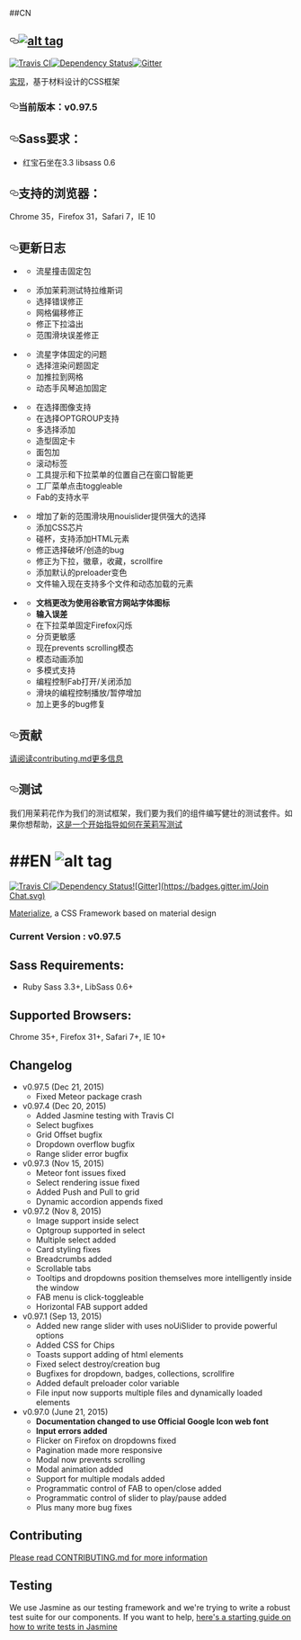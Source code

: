 ##CN
<article class="markdown-body entry-content" itemprop="text"><h1><a id="" class="anchor" href="#" aria-hidden="true"><svg aria-hidden="true" class="octicon octicon-link" height="16" role="img" version="1.1" viewBox="0 0 16 16" width="16"><path d="M4 9h1v1h-1c-1.5 0-3-1.69-3-3.5s1.55-3.5 3-3.5h4c1.45 0 3 1.69 3 3.5 0 1.41-0.91 2.72-2 3.25v-1.16c0.58-0.45 1-1.27 1-2.09 0-1.28-1.02-2.5-2-2.5H4c-0.98 0-2 1.22-2 2.5s1 2.5 2 2.5z m9-3h-1v1h1c1 0 2 1.22 2 2.5s-1.02 2.5-2 2.5H9c-0.98 0-2-1.22-2-2.5 0-0.83 0.42-1.64 1-2.09v-1.16c-1.09 0.53-2 1.84-2 3.25 0 1.81 1.55 3.5 3 3.5h4c1.45 0 3-1.69 3-3.5s-1.5-3.5-3-3.5z"></path></svg></a><a href="https://camo.githubusercontent.com/4649c8978620e21388d1170b30a9f355d80ae713/68747470733a2f2f7261772e6769746875622e636f6d2f646f6766616c6f2f6d6174657269616c697a652f6d61737465722f696d616765732f6d6174657269616c697a652e676966" target="_blank"><img src="https://camo.githubusercontent.com/4649c8978620e21388d1170b30a9f355d80ae713/68747470733a2f2f7261772e6769746875622e636f6d2f646f6766616c6f2f6d6174657269616c697a652f6d61737465722f696d616765732f6d6174657269616c697a652e676966" alt="alt tag" data-canonical-src="https://raw.github.com/dogfalo/materialize/master/images/materialize.gif" style="max-width:100%;"></a></h1>

<p><a href="https://travis-ci.org/Dogfalo/materialize"><img src="https://camo.githubusercontent.com/afd3e6d9bc115996fa02b491c72dde128023d85b/68747470733a2f2f7472617669732d63692e6f72672f446f6766616c6f2f6d6174657269616c697a652e7376673f6272616e63683d6d6173746572" alt="Travis CI" data-canonical-src="https://travis-ci.org/Dogfalo/materialize.svg?branch=master" style="max-width:100%;"></a><a href="https://david-dm.org/Dogfalo/materialize"><img src="https://camo.githubusercontent.com/75ad150cf79933cf0968a536ca22fd46a25455e8/68747470733a2f2f64617669642d646d2e6f72672f446f6766616c6f2f6d6174657269616c697a652e737667" alt="Dependency Status" data-canonical-src="https://david-dm.org/Dogfalo/materialize.svg" style="max-width:100%;"></a><a href="https://gitter.im/Dogfalo/materialize?utm_source=badge&amp;utm_medium=badge&amp;utm_campaign=pr-badge&amp;utm_content=badge"><img src="https://camo.githubusercontent.com/da2edb525cde1455a622c58c0effc3a90b9a181c/68747470733a2f2f6261646765732e6769747465722e696d2f4a6f696e253230436861742e737667" alt="Gitter" data-canonical-src="https://badges.gitter.im/Join%20Chat.svg" style="max-width:100%;"></a></p>

<p><a href="http://materializecss.com/"><trans data-src="Materialize" data-dst="实现">实现</trans></a><trans data-src=", a CSS Framework based on material design" data-dst="，基于材料设计的CSS框架">，基于材料设计的CSS框架</trans></p>

<h3><a id="user-content-current-version--v0975" class="anchor" href="#current-version--v0975" aria-hidden="true"><svg aria-hidden="true" class="octicon octicon-link" height="16" role="img" version="1.1" viewBox="0 0 16 16" width="16"><path d="M4 9h1v1h-1c-1.5 0-3-1.69-3-3.5s1.55-3.5 3-3.5h4c1.45 0 3 1.69 3 3.5 0 1.41-0.91 2.72-2 3.25v-1.16c0.58-0.45 1-1.27 1-2.09 0-1.28-1.02-2.5-2-2.5H4c-0.98 0-2 1.22-2 2.5s1 2.5 2 2.5z m9-3h-1v1h1c1 0 2 1.22 2 2.5s-1.02 2.5-2 2.5H9c-0.98 0-2-1.22-2-2.5 0-0.83 0.42-1.64 1-2.09v-1.16c-1.09 0.53-2 1.84-2 3.25 0 1.81 1.55 3.5 3 3.5h4c1.45 0 3-1.69 3-3.5s-1.5-3.5-3-3.5z"></path></svg></a><trans data-src="Current Version : v0.97.5" data-dst="当前版本：v0.97.5">当前版本：v0.97.5</trans></h3>

<h2><a id="user-content-sass-requirements" class="anchor" href="#sass-requirements" aria-hidden="true"><svg aria-hidden="true" class="octicon octicon-link" height="16" role="img" version="1.1" viewBox="0 0 16 16" width="16"><path d="M4 9h1v1h-1c-1.5 0-3-1.69-3-3.5s1.55-3.5 3-3.5h4c1.45 0 3 1.69 3 3.5 0 1.41-0.91 2.72-2 3.25v-1.16c0.58-0.45 1-1.27 1-2.09 0-1.28-1.02-2.5-2-2.5H4c-0.98 0-2 1.22-2 2.5s1 2.5 2 2.5z m9-3h-1v1h1c1 0 2 1.22 2 2.5s-1.02 2.5-2 2.5H9c-0.98 0-2-1.22-2-2.5 0-0.83 0.42-1.64 1-2.09v-1.16c-1.09 0.53-2 1.84-2 3.25 0 1.81 1.55 3.5 3 3.5h4c1.45 0 3-1.69 3-3.5s-1.5-3.5-3-3.5z"></path></svg></a><trans data-src="Sass Requirements:" data-dst="Sass要求：">Sass要求：</trans></h2>

<ul>
<li><trans data-src="Ruby Sass 3.3+, LibSass 0.6+" data-dst="红宝石坐在3.3 libsass 0.6">红宝石坐在3.3 libsass 0.6</trans></li>
</ul>

<h2><a id="user-content-supported-browsers" class="anchor" href="#supported-browsers" aria-hidden="true"><svg aria-hidden="true" class="octicon octicon-link" height="16" role="img" version="1.1" viewBox="0 0 16 16" width="16"><path d="M4 9h1v1h-1c-1.5 0-3-1.69-3-3.5s1.55-3.5 3-3.5h4c1.45 0 3 1.69 3 3.5 0 1.41-0.91 2.72-2 3.25v-1.16c0.58-0.45 1-1.27 1-2.09 0-1.28-1.02-2.5-2-2.5H4c-0.98 0-2 1.22-2 2.5s1 2.5 2 2.5z m9-3h-1v1h1c1 0 2 1.22 2 2.5s-1.02 2.5-2 2.5H9c-0.98 0-2-1.22-2-2.5 0-0.83 0.42-1.64 1-2.09v-1.16c-1.09 0.53-2 1.84-2 3.25 0 1.81 1.55 3.5 3 3.5h4c1.45 0 3-1.69 3-3.5s-1.5-3.5-3-3.5z"></path></svg></a><trans data-src="Supported Browsers:" data-dst="支持的浏览器：">支持的浏览器：</trans></h2>

<p><trans data-src="Chrome 35+, Firefox 31+, Safari 7+, IE 10+" data-dst="Chrome 35，Firefox 31，Safari 7，IE 10">Chrome 35，Firefox 31，Safari 7，IE 10</trans></p>

<h2><a id="user-content-changelog" class="anchor" href="#changelog" aria-hidden="true"><svg aria-hidden="true" class="octicon octicon-link" height="16" role="img" version="1.1" viewBox="0 0 16 16" width="16"><path d="M4 9h1v1h-1c-1.5 0-3-1.69-3-3.5s1.55-3.5 3-3.5h4c1.45 0 3 1.69 3 3.5 0 1.41-0.91 2.72-2 3.25v-1.16c0.58-0.45 1-1.27 1-2.09 0-1.28-1.02-2.5-2-2.5H4c-0.98 0-2 1.22-2 2.5s1 2.5 2 2.5z m9-3h-1v1h1c1 0 2 1.22 2 2.5s-1.02 2.5-2 2.5H9c-0.98 0-2-1.22-2-2.5 0-0.83 0.42-1.64 1-2.09v-1.16c-1.09 0.53-2 1.84-2 3.25 0 1.81 1.55 3.5 3 3.5h4c1.45 0 3-1.69 3-3.5s-1.5-3.5-3-3.5z"></path></svg></a><trans data-src="Changelog" data-dst="更新日志">更新日志</trans></h2>

<ul>
<li><trans data-src="v0.97.5 (Dec 21, 2015)

" data-dst="（12月21 v0.97.5 2015）" style="background: rgb(196, 243, 191);">（12月21 v0.97.5 2015）</trans><ul>
<li><trans data-src="Fixed Meteor package crash" data-dst="流星撞击固定包">流星撞击固定包</trans></li>
</ul></li>
<li><trans data-src="v0.97.4 (Dec 20, 2015)

" data-dst="v0.97.4（12月20日，2015年）">v0.97.4（12月20日，2015年）</trans><ul>
<li><trans data-src="Added Jasmine testing with Travis CI" data-dst="添加茉莉测试特拉维斯词">添加茉莉测试特拉维斯词</trans></li>
<li><trans data-src="Select bugfixes" data-dst="选择错误修正">选择错误修正</trans></li>
<li><trans data-src="Grid Offset bugfix" data-dst="网格偏移修正">网格偏移修正</trans></li>
<li><trans data-src="Dropdown overflow bugfix" data-dst="修正下拉溢出">修正下拉溢出</trans></li>
<li><trans data-src="Range slider error bugfix" data-dst="范围滑块误差修正">范围滑块误差修正</trans></li>
</ul></li>
<li><trans data-src="v0.97.3 (Nov 15, 2015)

" data-dst="v0.97.3（11月15，2015年）">v0.97.3（11月15，2015年）</trans><ul>
<li><trans data-src="Meteor font issues fixed" data-dst="流星字体固定的问题">流星字体固定的问题</trans></li>
<li><trans data-src="Select rendering issue fixed" data-dst="选择渲染问题固定">选择渲染问题固定</trans></li>
<li><trans data-src="Added Push and Pull to grid" data-dst="加推拉到网格">加推拉到网格</trans></li>
<li><trans data-src="Dynamic accordion appends fixed" data-dst="动态手风琴追加固定">动态手风琴追加固定</trans></li>
</ul></li>
<li><trans data-src="v0.97.2 (Nov 8, 2015)

" data-dst="v0.97.2（11月8，2015年）">v0.97.2（11月8，2015年）</trans><ul>
<li><trans data-src="Image support inside select" data-dst="在选择图像支持">在选择图像支持</trans></li>
<li><trans data-src="Optgroup supported in select" data-dst="在选择OPTGROUP支持">在选择OPTGROUP支持</trans></li>
<li><trans data-src="Multiple select added" data-dst="多选择添加">多选择添加</trans></li>
<li><trans data-src="Card styling fixes" data-dst="造型固定卡">造型固定卡</trans></li>
<li><trans data-src="Breadcrumbs added" data-dst="面包加">面包加</trans></li>
<li><trans data-src="Scrollable tabs" data-dst="滚动标签">滚动标签</trans></li>
<li><trans data-src="Tooltips and dropdowns position themselves more intelligently inside the window" data-dst="工具提示和下拉菜单的位置自己在窗口智能更">工具提示和下拉菜单的位置自己在窗口智能更</trans></li>
<li><trans data-src="FAB menu is click-toggleable" data-dst="工厂菜单点击toggleable">工厂菜单点击toggleable</trans></li>
<li><trans data-src="Horizontal FAB support added" data-dst="Fab的支持水平">Fab的支持水平</trans></li>
</ul></li>
<li><trans data-src="v0.97.1 (Sep 13, 2015)

" data-dst="v0.97.1（2015年9月13日）">v0.97.1（2015年9月13日）</trans><ul>
<li><trans data-src="Added new range slider with uses noUiSlider to provide powerful options" data-dst="增加了新的范围滑块用nouislider提供强大的选择">增加了新的范围滑块用nouislider提供强大的选择</trans></li>
<li><trans data-src="Added CSS for Chips" data-dst="添加CSS芯片">添加CSS芯片</trans></li>
<li><trans data-src="Toasts support adding of html elements" data-dst="碰杯，支持添加HTML元素">碰杯，支持添加HTML元素</trans></li>
<li><trans data-src="Fixed select destroy/creation bug" data-dst="修正选择破坏/创造的bug">修正选择破坏/创造的bug</trans></li>
<li><trans data-src="Bugfixes for dropdown, badges, collections, scrollfire" data-dst="修正为下拉，徽章，收藏，scrollfire">修正为下拉，徽章，收藏，scrollfire</trans></li>
<li><trans data-src="Added default preloader color variable" data-dst="添加默认的preloader变色">添加默认的preloader变色</trans></li>
<li><trans data-src="File input now supports multiple files and dynamically loaded elements" data-dst="文件输入现在支持多个文件和动态加载的元素">文件输入现在支持多个文件和动态加载的元素</trans></li>
</ul></li>
<li><trans data-src="v0.97.0 (June 21, 2015)

" data-dst="v0.97.0（June 21，2015年）">v0.97.0（June 21，2015年）</trans><ul>
<li><strong><trans data-src="Documentation changed to use Official Google Icon web font" data-dst="文档更改为使用谷歌官方网站字体图标">文档更改为使用谷歌官方网站字体图标</trans></strong></li>
<li><strong><trans data-src="Input errors added" data-dst="输入误差">输入误差</trans></strong></li>
<li><trans data-src="Flicker on Firefox on dropdowns fixed" data-dst="在下拉菜单固定Firefox闪烁">在下拉菜单固定Firefox闪烁</trans></li>
<li><trans data-src="Pagination made more responsive" data-dst="分页更敏感">分页更敏感</trans></li>
<li><trans data-src="Modal now prevents scrolling" data-dst="现在prevents scrolling模态">现在prevents scrolling模态</trans></li>
<li><trans data-src="Modal animation added" data-dst="模态动画添加">模态动画添加</trans></li>
<li><trans data-src="Support for multiple modals added" data-dst="多模式支持">多模式支持</trans></li>
<li><trans data-src="Programmatic control of FAB to open/close added" data-dst="编程控制Fab打开/关闭添加">编程控制Fab打开/关闭添加</trans></li>
<li><trans data-src="Programmatic control of slider to play/pause added" data-dst="滑块的编程控制播放/暂停增加">滑块的编程控制播放/暂停增加</trans></li>
<li><trans data-src="Plus many more bug fixes" data-dst="加上更多的bug修复">加上更多的bug修复</trans></li>
</ul></li>
</ul>

<h2><a id="user-content-contributing" class="anchor" href="#contributing" aria-hidden="true"><svg aria-hidden="true" class="octicon octicon-link" height="16" role="img" version="1.1" viewBox="0 0 16 16" width="16"><path d="M4 9h1v1h-1c-1.5 0-3-1.69-3-3.5s1.55-3.5 3-3.5h4c1.45 0 3 1.69 3 3.5 0 1.41-0.91 2.72-2 3.25v-1.16c0.58-0.45 1-1.27 1-2.09 0-1.28-1.02-2.5-2-2.5H4c-0.98 0-2 1.22-2 2.5s1 2.5 2 2.5z m9-3h-1v1h1c1 0 2 1.22 2 2.5s-1.02 2.5-2 2.5H9c-0.98 0-2-1.22-2-2.5 0-0.83 0.42-1.64 1-2.09v-1.16c-1.09 0.53-2 1.84-2 3.25 0 1.81 1.55 3.5 3 3.5h4c1.45 0 3-1.69 3-3.5s-1.5-3.5-3-3.5z"></path></svg></a><trans data-src="Contributing" data-dst="贡献">贡献</trans></h2>

<p><a href="/2947721120/materialize-1/blob/master/CONTRIBUTING.md"><trans data-src="Please read CONTRIBUTING.md for more information" data-dst="请阅读contributing.md更多信息">请阅读contributing.md更多信息</trans></a></p>

<h2><a id="user-content-testing" class="anchor" href="#testing" aria-hidden="true"><svg aria-hidden="true" class="octicon octicon-link" height="16" role="img" version="1.1" viewBox="0 0 16 16" width="16"><path d="M4 9h1v1h-1c-1.5 0-3-1.69-3-3.5s1.55-3.5 3-3.5h4c1.45 0 3 1.69 3 3.5 0 1.41-0.91 2.72-2 3.25v-1.16c0.58-0.45 1-1.27 1-2.09 0-1.28-1.02-2.5-2-2.5H4c-0.98 0-2 1.22-2 2.5s1 2.5 2 2.5z m9-3h-1v1h1c1 0 2 1.22 2 2.5s-1.02 2.5-2 2.5H9c-0.98 0-2-1.22-2-2.5 0-0.83 0.42-1.64 1-2.09v-1.16c-1.09 0.53-2 1.84-2 3.25 0 1.81 1.55 3.5 3 3.5h4c1.45 0 3-1.69 3-3.5s-1.5-3.5-3-3.5z"></path></svg></a><trans data-src="Testing" data-dst="测试">测试</trans></h2>

<p><trans data-src="We use Jasmine as our testing framework and we're trying to write a robust test suite for our components. If you want to help, " data-dst="我们用茉莉花作为我们的测试框架，我们要为我们的组件编写健壮的测试套件。如果你想帮助，">我们用茉莉花作为我们的测试框架，我们要为我们的组件编写健壮的测试套件。如果你想帮助，</trans><a href="https://docs.google.com/document/d/1dVM6qGt_b_y9RRhr9X7oZfFydaJIEqB9CT7yekv-4XE/edit?usp=sharing"><trans data-src="here's a starting guide on how to write tests in Jasmine" data-dst="这是一个开始指导如何在茉莉写测试">这是一个开始指导如何在茉莉写测试</trans></a></p>
</article>

##EN
![alt tag](https://raw.github.com/dogfalo/materialize/master/images/materialize.gif)
===========

[![Travis CI](https://travis-ci.org/Dogfalo/materialize.svg?branch=master)](https://travis-ci.org/Dogfalo/materialize)[![Dependency Status](https://david-dm.org/Dogfalo/materialize.svg)](https://david-dm.org/Dogfalo/materialize)[![Gitter](https://badges.gitter.im/Join Chat.svg)](https://gitter.im/Dogfalo/materialize?utm_source=badge&utm_medium=badge&utm_campaign=pr-badge&utm_content=badge)

[Materialize](http://materializecss.com/), a CSS Framework based on material design

### Current Version : v0.97.5

## Sass Requirements:
- Ruby Sass 3.3+, LibSass 0.6+

## Supported Browsers:
Chrome 35+, Firefox 31+, Safari 7+, IE 10+

## Changelog
- v0.97.5 (Dec 21, 2015)
  - Fixed Meteor package crash
- v0.97.4 (Dec 20, 2015)
  - Added Jasmine testing with Travis CI
  - Select bugfixes
  - Grid Offset bugfix
  - Dropdown overflow bugfix
  - Range slider error bugfix
- v0.97.3 (Nov 15, 2015)
  - Meteor font issues fixed
  - Select rendering issue fixed
  - Added Push and Pull to grid
  - Dynamic accordion appends fixed
- v0.97.2 (Nov 8, 2015)
  - Image support inside select
  - Optgroup supported in select
  - Multiple select added
  - Card styling fixes
  - Breadcrumbs added
  - Scrollable tabs
  - Tooltips and dropdowns position themselves more intelligently inside the window
  - FAB menu is click-toggleable
  - Horizontal FAB support added
- v0.97.1 (Sep 13, 2015)
  - Added new range slider with uses noUiSlider to provide powerful options
  - Added CSS for Chips
  - Toasts support adding of html elements
  - Fixed select destroy/creation bug
  - Bugfixes for dropdown, badges, collections, scrollfire
  - Added default preloader color variable
  - File input now supports multiple files and dynamically loaded elements
- v0.97.0 (June 21, 2015)
  - **Documentation changed to use Official Google Icon web font**
  - **Input errors added**
  - Flicker on Firefox on dropdowns fixed
  - Pagination made more responsive
  - Modal now prevents scrolling
  - Modal animation added
  - Support for multiple modals added
  - Programmatic control of FAB to open/close added
  - Programmatic control of slider to play/pause added
  - Plus many more bug fixes


## Contributing
[Please read CONTRIBUTING.md for more information](CONTRIBUTING.md)

## Testing
We use Jasmine as our testing framework and we're trying to write a robust test suite for our components. If you want to help, [here's a starting guide on how to write tests in Jasmine](https://docs.google.com/document/d/1dVM6qGt_b_y9RRhr9X7oZfFydaJIEqB9CT7yekv-4XE/edit?usp=sharing)
